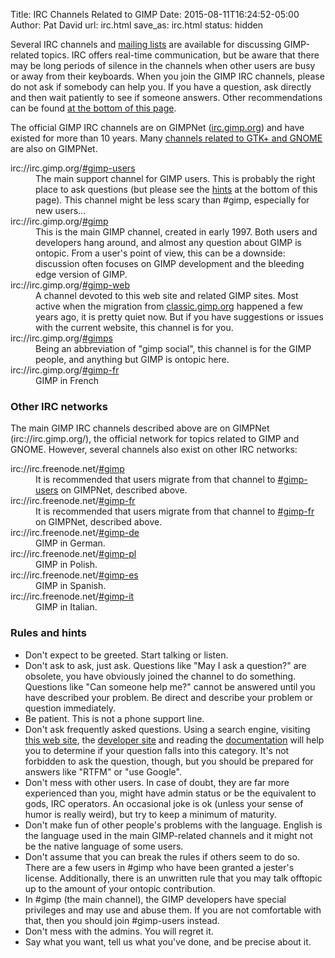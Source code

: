 Title: IRC Channels Related to GIMP
Date: 2015-08-11T16:24:52-05:00
Author: Pat David
url: irc.html
save_as: irc.html
status: hidden


Several IRC channels and [mailing lists](/mail_lists.html) are available for discussing GIMP-related topics. IRC offers real-time communication, but be aware that there may be long periods of silence in the channels when other users are busy or away from their keyboards. When you join the GIMP IRC channels, please do not ask if somebody can help you. If you have a question, ask directly and then wait patiently to see if someone answers. Other recommendations can be found [at the bottom of this page](#rules).

The official GIMP IRC channels are on GIMPNet ([irc.gimp.org](irc://irc.gimp.org/)) and have existed for more than 10 years. Many [channels related to GTK+ and GNOME](http://live.gnome.org/GnomeIrcChannels) are also on GIMPNet.

<dl>
  <dt>irc://irc.gimp.org/<a href="irc://irc.gimp.org/gimp-users">#gimp-users</a></dt>
  <dd>The main support channel for GIMP users. This is probably the right
  place to ask questions (but please see the <a href="#rules">hints</a> at the
  bottom of this page). This channel might be less scary than #gimp,
  especially for new users...</dd>

  <dt>irc://irc.gimp.org/<a href="irc://irc.gimp.org/gimp">#gimp</a></dt>
  <dd>This is the main GIMP channel, created in early 1997. Both users and
  developers hang around, and almost any question about GIMP is ontopic. From
  a user's point of view, this can be a downside: discussion often focuses on
  GIMP development and the bleeding edge version of GIMP.</dd>

  <dt>irc://irc.gimp.org/<a href="irc://irc.gimp.org/gimp-web">#gimp-web</a></dt>
  <dd>A channel devoted to this web site and related GIMP sites. Most active
  when the migration from <a href="http://classic.gimp.org/">classic.gimp.org</a> happened a few years
  ago, it is pretty quiet now. But if you have suggestions or issues with the
  current website, this channel is for you.</dd>

  <dt>irc://irc.gimp.org/<a href="irc://irc.gimp.org/gimps">#gimps</a></dt>
  <dd>Being an abbreviation of "gimp social", this channel is for the GIMP
  people, and anything but GIMP is ontopic here.</dd>

  <dt>irc://irc.gimp.org/<a href="irc://irc.gimp.org/gimp-fr">#gimp-fr</a></dt>
  <dd>GIMP in French</dd>

</dl>

### Other IRC networks

The main GIMP IRC channels described above are on GIMPNet (irc://irc.gimp.org/), the official network for topics related to GIMP and GNOME. However, several channels also exist on other IRC networks:

<dl>
  <dt>irc://irc.freenode.net/<a href="irc://irc.freenode.net/gimp">#gimp</a></dt>
  <dd>It is recommended that users migrate from that channel to <a href="irc://irc.gimp.org/gimp-users">#gimp-users</a> on GIMPNet, described
  above.</dd>

  <dt>irc://irc.freenode.net/<a href="irc://irc.freenode.net/gimp-fr">#gimp-fr</a></dt>
  <dd>It is recommended that users migrate from that channel to <a href="irc://irc.gimp.org/gimp-fr">#gimp-fr</a> on GIMPNet, described
  above.</dd>

  <dt>irc://irc.freenode.net/<a href="irc://irc.freenode.net/gimp-de">#gimp-de</a></dt>
  <dd>GIMP in German.</dd>

  <dt>irc://irc.freenode.net/<a href="irc://irc.freenode.net/gimp-pl">#gimp-pl</a></dt>
  <dd>GIMP in Polish.</dd>

  <dt>irc://irc.freenode.net/<a href="irc://irc.freenode.net/gimp-es">#gimp-es</a></dt>
  <dd>GIMP in Spanish.</dd>

  <dt>irc://irc.freenode.net/<a href="irc://irc.freenode.net/gimp-it">#gimp-it</a></dt>
  <dd>GIMP in Italian.</dd>

</dl>

### <a name="rules"></a>Rules and hints

*   Don't expect to be greeted. Start talking or listen.
*   <a name="just_ask"></a>Don't ask to ask, just ask. Questions like "May I ask a question?" are obsolete, you have obviously joined the channel to do something. Questions like "Can someone help me?" cannot be answered until you have described your problem. Be direct and describe your problem or question immediately.
*   Be patient. This is not a phone support line.
*   Don't ask frequently asked questions. Using a search engine, visiting [this web site](/), the [developer site](http://wiki.gimp.org/) and reading the [documentation](/docs/) will help you to determine if your question falls into this category. It's not forbidden to ask the question, though, but you should be prepared for answers like "RTFM" or "use Google".
*   Don't mess with other users. In case of doubt, they are far more experienced than you, might have admin status or be the equivalent to gods, IRC operators. An occasional joke is ok (unless your sense of humor is really weird), but try to keep a minimum of maturity.
*   Don't make fun of other people's problems with the language. English is the language used in the main GIMP-related channels and it might not be the native language of some users.
*   Don't assume that you can break the rules if others seem to do so. There are a few users in #gimp who have been granted a jester's license. Additionally, there is an unwritten rule that you may talk offtopic up to the amount of your ontopic contribution.
*   In #gimp (the main channel), the GIMP developers have special privileges and may use and abuse them. If you are not comfortable with that, then you should join #gimp-users instead.
*   Don't mess with the admins. You will regret it.
*   Say what you want, tell us what you've done, and be precise about it.

